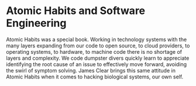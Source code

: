 # Atomic Habits and Software Engineering


Atomic Habits was a special book.  Working in technology systems with the many layers expanding from our code to open source, to cloud providers, to operating systems, to hardware, to machine code there is no shortage of layers and complexity.  We code dumpster divers quickly learn to appreciate identifying the root cause of an issue to effectively move forward, avoiding the swirl of symptom solving.  James Clear brings this same attitude in Atomic Habits when it comes to hacking biological systems, our own self.
<!--stackedit_data:
eyJoaXN0b3J5IjpbMTE2MTM2OTQ2NSwtNDAzNzIzMjM0LDczMD
k5ODExNl19
-->